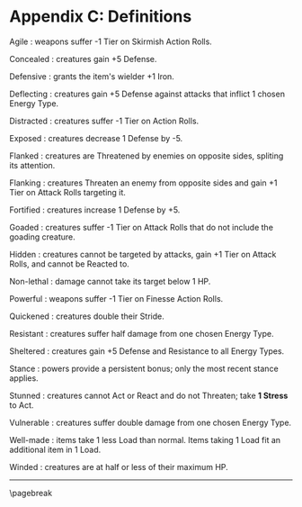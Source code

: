 # Appendix C: Definitions

Agile
: weapons suffer -1 Tier on Skirmish Action Rolls.

Concealed
: creatures gain +5 Defense.

Defensive
: grants the item's wielder +1 Iron.

Deflecting
: creatures gain +5 Defense against attacks that inflict 1 chosen Energy Type.

Distracted
: creatures suffer -1 Tier on Action Rolls.

Exposed
: creatures decrease 1 Defense by -5.

Flanked
: creatures are Threatened by enemies on opposite sides, spliting its attention.

Flanking
: creatures Threaten an enemy from opposite sides and gain +1 Tier on Attack Rolls targeting it.

Fortified
: creatures increase 1 Defense by +5.

Goaded
: creatures suffer -1 Tier on Attack Rolls that do not include the goading creature.

Hidden
: creatures cannot be targeted by attacks, gain +1 Tier on Attack Rolls, and cannot be Reacted to.

Non-lethal
: damage cannot take its target below 1 HP.

Powerful
: weapons suffer -1 Tier on Finesse Action Rolls.

Quickened
: creatures double their Stride.

Resistant
: creatures suffer half damage from one chosen Energy Type.

Sheltered
: creatures gain +5 Defense and Resistance to all Energy Types.

Stance
: powers provide a persistent bonus; only the most recent stance applies.

Stunned
: creatures cannot Act or React and do not Threaten; take **1 Stress** to Act.

Vulnerable
: creatures suffer double damage from one chosen Energy Type.

Well-made
: items take 1 less Load than normal. Items taking 1 Load fit an additional item in 1 Load.

Winded
: creatures are at half or less of their maximum HP.

* * * * * * * * * * * * * * * * * * * * * * * * * * * * * * * * * * * * * * * *

\pagebreak
